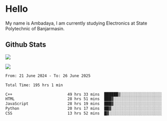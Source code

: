 # Hello

My name is Ambadaya, I am currently studying Electronics at State Polytechnic of Banjarmasin.

## Github Stats
![](https://komarev.com/ghpvc/?username=vorkey&color=41B883&style=for-the-badge)

![](https://readme-stat-vorkey.vercel.app/api/top-langs/?username=vorkey&theme=vue-dark&count_private=true&langs_count=6&size_weight=0.75&count_weight=0.25&layout=compact)

<!-- 
- 👯 I’m looking to collaborate on ... 
- 🤔 I’m looking for help with ...
- 💬 Ask me about ...
- 📫 How to reach me: ...
- 😄 Pronouns: ...
- ⚡ Fun fact: ... -->

<!--START_SECTION:waka-->

```txt
From: 21 June 2024 - To: 26 June 2025

Total Time: 195 hrs 1 min

C++                        49 hrs 33 mins  ██████▒░░░░░░░░░░░░░░░░░░   25.09 %
HTML                       28 hrs 51 mins  ███▓░░░░░░░░░░░░░░░░░░░░░   14.61 %
JavaScript                 28 hrs 19 mins  ███▓░░░░░░░░░░░░░░░░░░░░░   14.34 %
Python                     20 hrs 17 mins  ██▓░░░░░░░░░░░░░░░░░░░░░░   10.27 %
CSS                        13 hrs 52 mins  █▓░░░░░░░░░░░░░░░░░░░░░░░   07.02 %
```

<!--END_SECTION:waka-->
